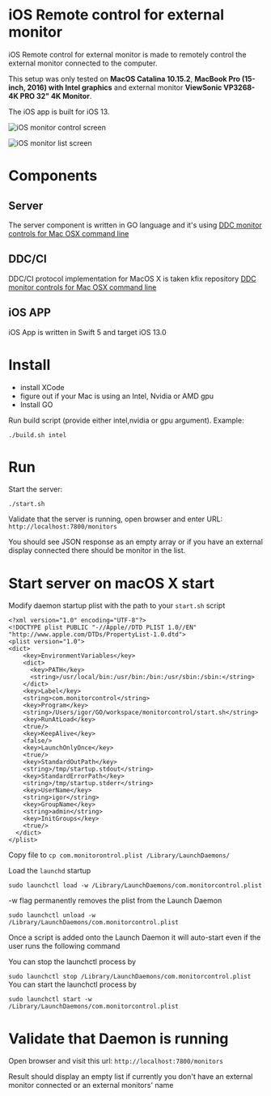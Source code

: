 # iOS Remote control for external monitor

iOS Remote control for external monitor is made to remotely control the external monitor connected to the computer. 

This setup was only tested on **MacOS Catalina 10.15.2**, **MacBook Pro (15-inch, 2016) with Intel graphics** and external monitor **ViewSonic VP3268-4K PRO 32" 4K Monitor**. 

The iOS app is built for iOS 13. 

![iOS monitor control screen](https://user-images.githubusercontent.com/17519105/72224452-a0755300-352f-11ea-859e-5a945c1d6c54.png "Monitor control screen")

![iOS monitor list screen](https://user-images.githubusercontent.com/17519105/72224455-abc87e80-352f-11ea-88dd-6f96b1771c6f.png "Monitor list screen")

# Components

## Server

The server component is written in GO language and it's using [DDC monitor controls for Mac OSX command line](https://github.com/kfix/ddcctl)

## DDC/CI 

DDC/CI protocol implementation for MacOS X is taken kfix repository [DDC monitor controls for Mac OSX command line](https://github.com/kfix/ddcctl)

## iOS APP

iOS App is written in Swift 5 and target iOS 13.0

# Install

- install XCode
- figure out if your Mac is using an Intel, Nvidia or AMD gpu
- Install GO

Run build script (provide either intel,nvidia or gpu argument). 
Example:

`
./build.sh intel
`

# Run

Start the server:  

`
./start.sh
`

Validate that the server is running, open browser and enter URL: `http://localhost:7800/monitors`

You should see JSON response as an empty array or if you have an external display connected there should be monitor in the list. 

# Start server on macOS X start

Modify daemon startup plist with the path to your `start.sh` script

```
<?xml version="1.0" encoding="UTF-8"?>
<!DOCTYPE plist PUBLIC "-//Apple//DTD PLIST 1.0//EN" "http://www.apple.com/DTDs/PropertyList-1.0.dtd">
<plist version="1.0">
<dict>
    <key>EnvironmentVariables</key>
    <dict>
      <key>PATH</key>
      <string>/usr/local/bin:/usr/bin:/bin:/usr/sbin:/sbin:</string>
    </dict>
    <key>Label</key>
    <string>com.monitorcontrol</string>
    <key>Program</key>
    <string>/Users/igor/GO/workspace/monitorcontrol/start.sh</string>
    <key>RunAtLoad</key>
    <true/>
    <key>KeepAlive</key>
    <false/>
    <key>LaunchOnlyOnce</key>
    <true/>
    <key>StandardOutPath</key>
    <string>/tmp/startup.stdout</string>
    <key>StandardErrorPath</key>
    <string>/tmp/startup.stderr</string>
    <key>UserName</key>
    <string>igor</string>
    <key>GroupName</key>
    <string>admin</string>
    <key>InitGroups</key>
    <true/>
  </dict>
</plist>
```

Copy file to 
`cp com.monitorontrol.plist /Library/LaunchDaemons/`

Load the `launchd` startup

`sudo launchctl load -w /Library/LaunchDaemons/com.monitorcontrol.plist`

-w flag permanently removes the plist from the Launch Daemon

`sudo launchctl unload -w /Library/LaunchDaemons/com.monitorcontrol.plist`

Once a script is added onto the Launch Daemon it will auto-start even if the user runs the following command

You can stop the launchctl process by

`sudo launchctl stop /Library/LaunchDaemons/com.monitorcontrol.plist`
You can start the launchctl process by

`sudo launchctl start -w /Library/LaunchDaemons/com.monitorcontrol.plist`

# Validate that Daemon is running

Open browser and visit this url: 
`http://localhost:7800/monitors`

Result should display an empty list if currently you don't have an external monitor connected or an external monitors' name
